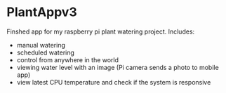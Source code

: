 # PlantAppv3
Finshed app for my raspberry pi plant watering project.
Includes:
- manual watering
- scheduled watering
- control from anywhere in the world
- viewing water level with an image (Pi camera sends a photo to mobile app)
- view latest CPU temperature and check if the system is responsive
